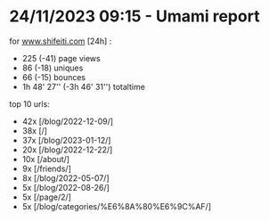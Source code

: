 # 24/11/2023 09:15 - Umami report
for www.shifeiti.com [24h] :

 - 225 (-41) page views
 - 86 (-18) uniques
 - 66 (-15) bounces
 - 1h 48' 27'' (-3h 46' 31'') totaltime


top 10 urls:
 - 42x [/blog/2022-12-09/]
 - 38x [/]
 - 37x [/blog/2023-01-12/]
 - 20x [/blog/2022-12-22/]
 - 10x [/about/]
 - 9x [/friends/]
 - 8x [/blog/2022-05-07/]
 - 5x [/blog/2022-08-26/]
 - 5x [/page/2/]
 - 5x [/blog/categories/%E6%8A%80%E6%9C%AF/]


